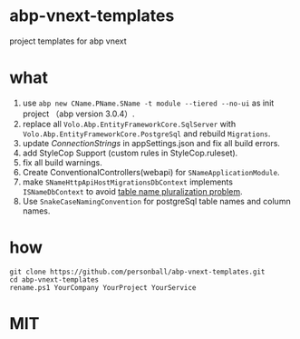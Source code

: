 # abp-vnext-templates
project templates for abp vnext

# what 

1. use `abp new CName.PName.SName -t module --tiered --no-ui` as init project （abp version 3.0.4）.
1. replace all `Volo.Abp.EntityFrameworkCore.SqlServer` with `Volo.Abp.EntityFrameworkCore.PostgreSql` and rebuild `Migrations`.
1. update *ConnectionStrings* in appSettings.json and fix all build errors.
1. add StyleCop Support (custom rules in StyleCop.ruleset).
1. fix all build warnings.
1. Create ConventionalControllers(webapi) for `SNameApplicationModule`.
1. make `SNameHttpApiHostMigrationsDbContext` implements `ISNameDbContext` to avoid [table name pluralization problem](https://stackoverflow.com/questions/37493095/entity-framework-core-rc2-table-name-pluralization).
1. Use `SnakeCaseNamingConvention` for postgreSql table names and column names.

# how

```
git clone https://github.com/personball/abp-vnext-templates.git
cd abp-vnext-templates
rename.ps1 YourCompany YourProject YourService
```

# MIT
